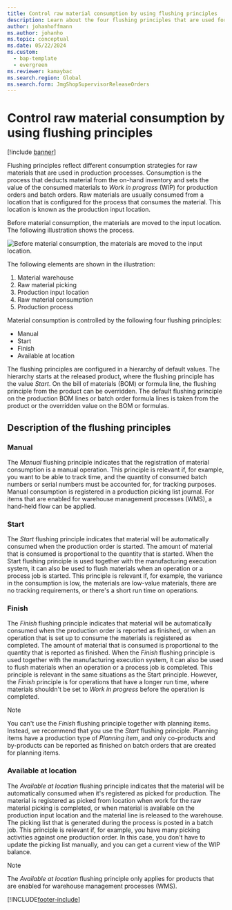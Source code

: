 ```yaml
---
title: Control raw material consumption by using flushing principles
description: Learn about the four flushing principles that are used for raw material consumption, including a description of the flushing principles.
author: johanhoffmann
ms.author: johanho
ms.topic: conceptual
ms.date: 05/22/2024
ms.custom:
  - bap-template
  - evergreen
ms.reviewer: kamaybac
ms.search.region: Global
ms.search.form: JmgShopSupervisorReleaseOrders
---
```


# Control raw material consumption by using flushing principles

[!include [banner](../includes/banner.md)]

Flushing principles reflect different consumption strategies for raw materials that are used in production processes. Consumption is the process that deducts material from the on-hand inventory and sets the value of the consumed materials to *Work in progress* (WIP) for production orders and batch orders. Raw materials are usually consumed from a location that is configured for the process that consumes the material. This location is known as the production input location.

Before material consumption, the materials are moved to the input location. The following illustration shows the process.

![Before material consumption, the materials are moved to the input location.](media/scenario4a.png "Before material consumption, the materials are moved to the input location")

The following elements are shown in the illustration:

1. Material warehouse
2. Raw material picking
3. Production input location
4. Raw material consumption
5. Production process

Material consumption is controlled by the following four flushing principles:

- Manual
- Start
- Finish
- Available at location

The flushing principles are configured in a hierarchy of default values. The hierarchy starts at the released product, where the flushing principle has the value *Start*. On the bill of materials (BOM) or formula line, the flushing principle from the product can be overridden. The default flushing principle on the production BOM lines or batch order formula lines is taken from the product or the overridden value on the BOM or formulas.

## Description of the flushing principles

### Manual

The *Manual* flushing principle indicates that the registration of material consumption is a manual operation. This principle is relevant if, for example, you want to be able to track time, and the quantity of consumed batch numbers or serial numbers must be accounted for, for tracking purposes. Manual consumption is registered in a production picking list journal. For items that are enabled for warehouse management processes (WMS), a hand-held flow can be applied.

### Start

The *Start* flushing principle indicates that material will be automatically consumed when the production order is started. The amount of material that is consumed is proportional to the quantity that is started. When the Start flushing principle is used together with the manufacturing execution system, it can also be used to flush materials when an operation or a process job is started. This principle is relevant if, for example, the variance in the consumption is low, the materials are low-value materials, there are no tracking requirements, or there's a short run time on operations.

### Finish

The *Finish* flushing principle indicates that material will be automatically consumed when the production order is reported as finished, or when an operation that is set up to consume the materials is registered as completed. The amount of material that is consumed is proportional to the quantity that is reported as finished. When the *Finish* flushing principle is used together with the manufacturing execution system, it can also be used to flush materials when an operation or a process job is completed. This principle is relevant in the same situations as the Start principle. However, the *Finish* principle is for operations that have a longer run time, where materials shouldn't be set to *Work in progress* before the operation is completed.

> [!NOTE]
> You can't use the *Finish* flushing principle together with planning items. Instead, we recommend that you use the *Start* flushing principle. Planning items have a production type of *Planning item*, and only co-products and by-products can be reported as finished on batch orders that are created for planning items.

### Available at location

The *Available at location* flushing principle indicates that the material will be automatically consumed when it's registered as picked for production. The material is registered as picked from location when work for the raw material picking is completed, or when material is available on the production input location and the material line is released to the warehouse. The picking list that is generated during the process is posted in a batch job. This principle is relevant if, for example, you have many picking activities against one production order. In this case, you don't have to update the picking list manually, and you can get a current view of the WIP balance.

> [!NOTE]
> The *Available at location* flushing principle only applies for products that are enabled for warehouse management processes (WMS).

[!INCLUDE[footer-include](../../includes/footer-banner.md)]
